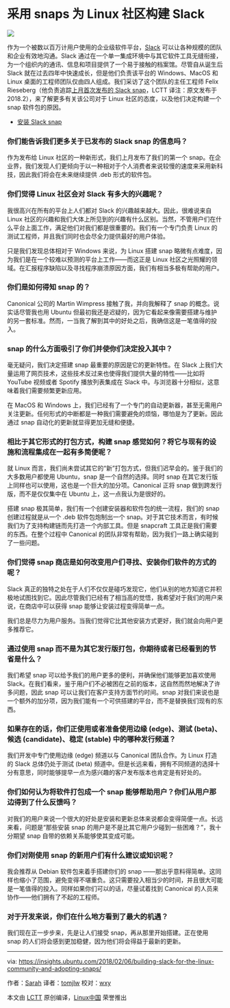 采用 snaps 为 Linux 社区构建 Slack 
======

![][1]

作为一个被数以百万计用户使用的企业级软件平台，[Slack][2] 可以让各种规模的团队和企业有效地沟通。Slack 通过在一个单一集成环境中与其它软件工具无缝衔接，为一个组织内的通讯、信息和项目提供了一个易于接触的档案馆。尽管自从诞生后 Slack 就在过去四年中快速成长，但是他们负责该平台的 Windows、MacOS 和 Linux 桌面的工程师团队仅由四人组成。我们采访了这个团队的主任工程师 Felix Rieseberg（他负责追踪[上月首次发布的 Slack snap][3]，LCTT 译注：原文发布于 2018.2），来了解更多有关该公司对于 Linux 社区的态度，以及他们决定构建一个 snap 软件包的原因。

- [安装 Slack snap][4]

### 你们能告诉我们更多关于已发布的 Slack snap 的信息吗？

作为发布给 Linux 社区的一种新形式，我们上月发布了我们的第一个 snap。在企业界，我们发现人们更倾向于以一种相对于个人消费者来说较慢的速度来采用新科技，因此我们将会在未来继续提供 .deb 形式的软件包。

### 你们觉得 Linux 社区会对 Slack 有多大的兴趣呢？

我很高兴在所有的平台上人们都对 Slack 的兴趣越来越大。因此，很难说来自 Linux 社区的兴趣和我们大体上所见到的兴趣有什么区别。当然，不管用户们在什么平台上面工作，满足他们对我们都是很重要的。我们有一个专门负责 Linux 的测试工程师，并且我们同时也会尽全力提供最好的用户体验。

只是我们发现总体相对于 Windows 来说，为 Linux 搭建 snap 略微有点难度，因为我们是在一个较难以预测的平台上工作——而这正是 Linux 社区之光照耀的领域。在汇报程序缺陷以及寻找程序崩溃原因方面，我们有相当多极有帮助的用户。

### 你们是如何得知 snap 的？

Canonical 公司的 Martin Wimpress 接触了我，并向我解释了 snap 的概念。说实话尽管我也用 Ubuntu 但最初我还是迟疑的，因为它看起来像需要搭建与维护的另一套标准。然而，一当我了解到其中的好处之后，我确信这是一笔值得的投入。

### snap 的什么方面吸引了你们并使你们决定投入其中？

毫无疑问，我们决定搭建 snap 最重要的原因是它的更新特性。在 Slack 上我们大量运用了网页技术，这些技术反过来也使得我们提供大量的特性——比如将 YouTube 视频或者 Spotify 播放列表集成在 Slack 中。与浏览器十分相似，这意味着我们需要频繁更新应用。

在 MacOS 和 Windows 上，我们已经有了一个专门的自动更新器，甚至无需用户关注更新。任何形式的中断都是一种我们需要避免的烦恼，哪怕是为了更新。因此通过 snap 自动化的更新就显得更加无缝和便捷。

### 相比于其它形式的打包方式，构建 snap 感觉如何？将它与现有的设施和流程集成在一起有多简便呢？

就 Linux 而言，我们尚未尝试其它的“新”打包方式，但我们迟早会的。鉴于我们的大多数用户都使用 Ubuntu，snap 是一个自然的选择。同时 snap 在其它发行版上同样也可以使用，这也是一个巨大的加分项。Canonical 正将 snap 做到跨发行版，而不是仅仅集中在 Ubuntu 上，这一点我认为是很好的。

搭建 snap 极其简单，我们有一个创建安装器和软件包的统一流程，我们的 snap 创建过程就是从一个 .deb 软件包炮制出一个 snap。对于其它技术而言，有时候我们为了支持构建链而先打造一个内部工具。但是 snapcraft 工具正是我们需要的东西。在整个过程中 Canonical 的团队非常有帮助，因为我们一路上确实碰到了一些问题。

### 你们觉得 snap 商店是如何改变用户们寻找、安装你们软件的方式的呢？

Slack 真正的独特之处在于人们不仅仅是碰巧发现它，他们从别的地方知道它并积极地试图找到它。因此尽管我们已经有了相当高的觉悟，我希望对于我们的用户来说，在商店中可以获得 snap 能够让安装过程变得简单一点。

我们总是尽力为用户服务。当我们觉得它比其他安装方式更好，我们就会向用户更多推荐它。

### 通过使用 snap 而不是为其它发行版打包，你期待或者已经看到的节省是什么？

我们希望 snap 可以给予我们的用户更多的便利，并确保他们能够更加喜欢使用 Slack。在我们看来，鉴于用户们不必被困在之前的版本，这自然而然地解决了许多问题，因此 snap 可以让我们在客户支持方面节约时间。snap 对我们来说也是一个额外的加分项，因为我们能有一个可供搭建的平台，而不是替换我们现有的东西。

### 如果存在的话，你们正使用或者准备使用边缘 (edge)、测试 (beta)、候选 (candidate)、稳定 (stable) 中的哪种发行频道？

我们开发中专门使用边缘 (edge) 频道以与 Canonical 团队合作。为 Linux 打造的 Slack 总体仍处于测试 (beta) 频道中。但是长远来看，拥有不同频道的选择十分有意思，同时能够提早一点为感兴趣的客户发布版本也肯定是有好处的。

### 你们如何认为将软件打包成一个 snap 能够帮助用户？你们从用户那边得到了什么反馈吗？

对我们的用户来说一个很大的好处是安装和更新总体来说都会变得简便一点。长远来看，问题是“那些安装 snap 的用户是不是比其它用户少碰到一些困难？”，我十分期望 snap 自带的依赖关系能够使其变成可能。

### 你们对刚使用 snap 的新用户们有什么建议或知识呢？

我会推荐从 Debian 软件包来着手搭建你们的 snap ——那出乎意料得简单。这同样也缩小了范围，避免变得不堪重负。这只需要投入相当少的时间，并且很大可能是一笔值得的投入。同样如果你们可以的话，尽量试着找到 Canonical 的人员来协作——他们拥有了不起的工程师。

### 对于开发来说，你们在什么地方看到了最大的机遇？

我们现在正一步步来，先是让人们接受 snap，再从那里开始搭建。正在使用 snap 的人们将会感到更加稳健，因为他们将会得益于最新的更新。

--------------------------------------------------------------------------------

via: https://insights.ubuntu.com/2018/02/06/building-slack-for-the-linux-community-and-adopting-snaps/

作者：[Sarah][a]
译者：[tomjlw](https://github.com/tomjlw)
校对：[wxy](https://github.com/wxy)

本文由 [LCTT](https://github.com/LCTT/TranslateProject) 原创编译，[Linux中国](https://linux.cn/) 荣誉推出

[a]:https://insights.ubuntu.com/author/sarahfd/
[1]:https://insights.ubuntu.com/wp-content/uploads/a115/Slack_linux_screenshot@2x-2.png
[2]:https://slack.com/
[3]:https://insights.ubuntu.com/2018/01/18/canonical-brings-slack-to-the-snap-ecosystem/
[4]:https://snapcraft.io/slack/
